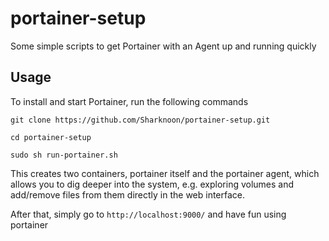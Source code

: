 # portainer-setup
Some simple scripts to get Portainer with an Agent up and running quickly

## Usage

To install and start Portainer, run the following commands

`git clone https://github.com/Sharknoon/portainer-setup.git`

`cd portainer-setup`

`sudo sh run-portainer.sh`

This creates two containers, portainer itself and the portainer agent, which allows you to dig deeper into the system, e.g. exploring volumes and add/remove files from them directly in the web interface.

After that, simply go to `http://localhost:9000/` and have fun using portainer 
